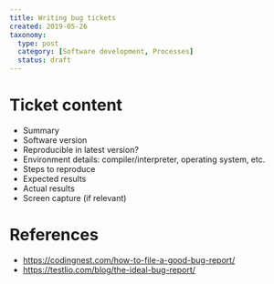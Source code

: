 ```yaml
---
title: Writing bug tickets
created: 2019-05-26
taxonomy:
  type: post
  category: [Software development, Processes]
  status: draft
---
```


# Ticket content
* Summary
* Software version
* Reproducible in latest version?
* Environment details: compiler/interpreter, operating system, etc.
* Steps to reproduce
* Expected results
* Actual results
* Screen capture (if relevant)

# References
* https://codingnest.com/how-to-file-a-good-bug-report/
* https://testlio.com/blog/the-ideal-bug-report/
